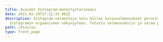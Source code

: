 ```yaml
---
title: Avaimet Instagram-menestystarinaasi
date: 2021-02-19T17:12:33.962Z
description: Instagram-valmentaja Satu Güllen kasvuvalmennukset perustuvat
  Instagramin orgaaniseen näkyvyyteen. Tutustu valmennuksiin ja varaa paikkasi!
path: /etusivu
type: front_page
---
```

